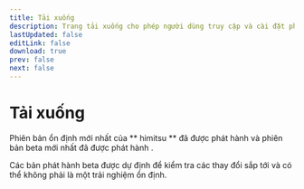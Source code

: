 ```yaml
---
title: Tải xuống
description: Trang tải xuống cho phép người dùng truy cập và cài đặt phiên bản mới nhất của ứng dụng.
lastUpdated: false
editLink: false
download: true
prev: false
next: false
---
```


# Tải xuống

Phiên bản ổn định mới nhất của ** himitsu ** đã được phát hành **<ReleaseDate type="stable" />** và phiên bản beta mới nhất đã được phát hành **<ReleaseDate type="beta" />**.

Các bản phát hành beta được dự định để kiểm tra các thay đổi sắp tới và có thể không phải là một trải nghiệm ổn định.

<DownloadButtons />
<suspense>
<Changelog type="stable"/>
</suspense>